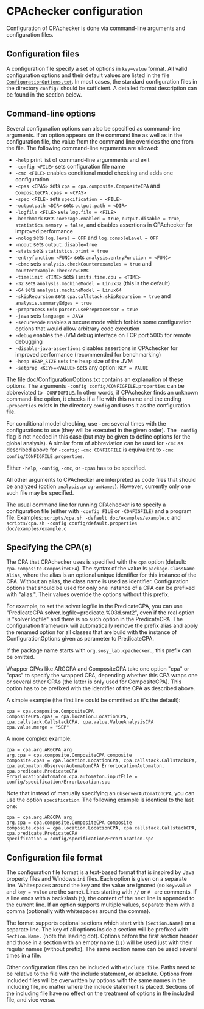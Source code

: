 CPAchecker configuration
========================

Configuration of CPAchecker is done via command-line arguments and
configuration files.

Configuration files
-------------------
A configuration file specify a set of options in `key=value` format.
All valid configuration options and their default values
are listed in the file [`ConfigurationOptions.txt`](ConfigurationOptions.txt).
In most cases, the standard configuration files
in the directory `config/` should be sufficient.
A detailed format description can be found in the section below.


Command-line options
--------------------
Several configuration options can also be specified as command-line arguments.
If an option appears on the command line as well as in the configuration file,
the value from the command line overrides the one from the file.
The following command-line arguments are allowed:

 - `-help`			print list of command-line argumments and exit
 - `-config <FILE>`		sets configuration file name
 - `-cmc <FILE>`		enables conditional model checking and adds one configuration
 - `-cpas <CPAS>`		sets `cpa = cpa.composite.CompositeCPA` and `CompositeCPA.cpas = <CPAS>`
 - `-spec <FILE>`		sets `specification = <FILE>`
 - `-outputpath <DIR>`		sets `output.path = <DIR>`
 - `-logfile <FILE>`		sets `log.file = <FILE>`
 - `-benchmark`			sets `coverage.enabled = true`, `output.disable = true`, `statistics.memory = false`, and disables assertions in CPAchecker for improved performance
 - `-nolog`			sets `log.level = OFF` and `log.consoleLevel = OFF`
 - `-noout`			sets `output.disable=true`
 - `-stats`			sets `statistics.print = true`
 - `-entryfunction <FUNC>`	sets `analysis.entryFunction = <FUNC>`
 - `-cbmc`  			sets `analysis.checkCounterexamples = true` and `counterexample.checker=CBMC`
 - `-timelimit <TIME>`		sets `limits.time.cpu = <TIME>`
 - `-32`			sets `analysis.machineModel = Linux32` (this is the default)
 - `-64`			sets `analysis.machineModel = Linux64`
 - `-skipRecursion`		sets `cpa.callstack.skipRecursion = true` and `analysis.summaryEdges = true`
 - `-preprocess`		sets `parser.usePreprocessor = true`
 - `-java`  			sets `language = JAVA`
 - `-secureMode`		enables a secure mode which forbids some configuration options that would allow arbitrary code execution
 - `-debug` 			enables the JVM debug interface on TCP port 5005 for remote debugging
 - `-disable-java-assertions`	disables assertions in CPAchecker for improved performance (recommended for benchmarking)
 - `-heap HEAP_SIZE`		sets the heap size of the JVM
 - `-setprop <KEY>=<VALUE>`	sets any option: `KEY = VALUE`

The file [doc/ConfigurationOptions.txt](ConfigurationOptions.txt) contains an explanation
of these options.
The arguments `-config config/CONFIGFILE.properties` can be
abbreviated to `-CONFIGFILE`. In other words, if CPAchecker finds an
unknown command-line option, it checks if a file with this name
and the ending `.properties` exists in the directory `config`
and uses it as the configuration file.

For conditional model checking, use `-cmc` several times
with the configurations to use (they will be executed in the given order).
The `-config` flag is not needed in this case
(but may be given to define options for the global analysis).
A similar form of abbreviation can be used for `-cmc`
as described above for `-config`:
`-cmc CONFIGFILE` is equivalent to `-cmc config/CONFIGFILE.properties`.

Either `-help`, `-config`, `-cmc`, or `-cpas` has to be specified.

All other arguments to CPAchecker are interpreted as code files that should be
analyzed (option `analysis.programNames`). However, currently only one such file may
be specified.

The usual command line for running CPAchecker is to specify a configuration file
(either with `-config FILE` or `-CONFIGFILE`) and a program file. Examples:
`scripts/cpa.sh -default doc/examples/example.c` and
`scripts/cpa.sh -config config/default.properties doc/examples/example.c`


Specifying the CPA(s)
---------------------
The CPA that CPAchecker uses is specified with the `cpa` option (default:
`cpa.composite.CompositeCPA`). The syntax of the value is `package.ClassName Alias`,
where the alias is an optional unique identifier for this instance of the
CPA. Without an alias, the class name is used as identifier. Configuration
options that should be used for only one instance of a CPA can be prefixed
with "alias.". Their values override the options without this prefix.

For example, to set the solver logfile in the PredicateCPA, you can use
"PredicateCPA.solver.logfile=predicate.%03d.smt2", even if the real option is
"solver.logfile" and there is no such option in the PredicateCPA.
The configuration framework will automatically remove the prefix alias and
apply the renamed option for all classes that are build with the instance of
ConfigurationOptions given as parameter to PredicateCPA.

If the package name starts with `org.sosy_lab.cpachecker.`, this prefix can be
omitted.

Wrapper CPAs like ARGCPA and CompositeCPA take one option "cpa" or "cpas"
to specify the wrapped CPA, depending whether this CPA wraps one or
several other CPAs (the latter is only used for CompositeCPA). This option
has to be prefixed with the identifier of the CPA as described above.

A simple example (the first line could be ommitted as it's the default):

```
cpa = cpa.composite.CompositeCPA
CompositeCPA.cpas = cpa.location.LocationCPA, cpa.callstack.CallstackCPA, cpa.value.ValueAnalysisCPA
cpa.value.merge = "SEP"
```

A more complex example:

```
cpa = cpa.arg.ARGCPA arg
arg.cpa = cpa.composite.CompositeCPA composite
composite.cpas = cpa.location.LocationCPA, cpa.callstack.CallstackCPA, cpa.automaton.ObserverAutomatonCPA ErrorLocationAutomaton, cpa.predicate.PredicateCPA
ErrorLocationAutomaton.cpa.automaton.inputFile = config/specification/ErrorLocation.spc
```

Note that instead of manually specifying an `ObserverAutomatonCPA`, you can
use the option `specification`. The following example is identical to the last one:

```
cpa = cpa.arg.ARGCPA arg
arg.cpa = cpa.composite.CompositeCPA composite
composite.cpas = cpa.location.LocationCPA, cpa.callstack.CallstackCPA, cpa.predicate.PredicateCPA
specification = config/specification/ErrorLocation.spc
```

Configuration file format
-------------------------

The configuration file format is a text-based format
that is inspired by Java property files and Windows `ini` files.
Each option is given on a separate line.
Whitespaces around the key and the value are ignored
(so `key=value` and ` key = value ` are the same).
Lines starting with `//` or `# ` are comments.
If a line ends with a backslash (`\`),
the content of the next line is appended to the current line.
If an option supports multiple values, separate them with a comma
(optionally with whitespaces around the comma).

The format supports optional sections
which start with `[Section.Name]` on a separate line.
The key of all options inside a section will be prefixed
with `Section.Name.` (note the leading dot).
Options before the first section header
and those in a section with an empty name (`[]`)
will be used just with their regular names (without prefix).
The same section name can be used several times in a file.

Other configuration files can be included with `#include file`.
Paths need to be relative to the file with the include statement,
or absolute.
Options from included files will be overwritten by options
with the same names in the including file,
no matter where the include statement is placed.
Sections of the including file have no effect on the treatment
of options in the included file, and vice versa.
